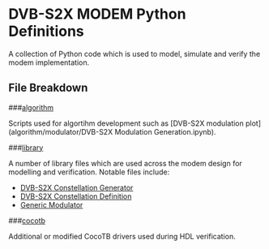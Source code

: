 # DVB-S2X MODEM Python Definitions

A collection of Python code which is used to model, simulate and verify the modem implementation.

## File Breakdown

###[algorithm](algorithm)

Scripts used for algortihm development such as [DVB-S2X modulation plot](algorithm/modulator/DVB-S2X Modulation Generation.ipynb).


###[library](library)

A number of library files which are used across the modem design for modelling and verification.  Notable files include:

- [DVB-S2X Constellation Generator](library/generate_dvb-s2x_constellations.py)
- [DVB-S2X Constellation Definition](library/DVB-S2X_constellations.json)
- [Generic Modulator](library/generic_modem.py)



###[cocotb](cocotb)

Additional or modified CocoTB drivers used during HDL verification.